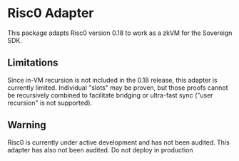 # Risc0 Adapter

This package adapts Risc0 version 0.18 to work as a zkVM for the Sovereign SDK.

## Limitations

Since in-VM recursion is not included in the 0.18 release, this adapter is currently limited. Individual "slots" may
be proven, but those proofs cannot be recursively combined to facilitate bridging or ultra-fast sync ("user recursion" is not supported).

## Warning

Risc0 is currently under active development and has not been audited. This adapter has also not been audited. Do not
deploy in production
